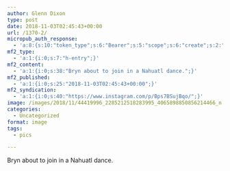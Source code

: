 ```yaml
---
author: Glenn Dixon
type: post
date: 2018-11-03T02:45:43+00:00
url: /1370-2/
micropub_auth_response:
  - 'a:8:{s:10:"token_type";s:6:"Bearer";s:5:"scope";s:6:"create";s:2:"me";s:28:"https://glenn.thedixons.net/";s:9:"issued_by";s:55:"https://glenn.thedixons.net/wp-json/indieauth/1.0/token";s:9:"client_id";s:24:"https://ownyourgram.com/";s:9:"issued_at";i:1540737877;s:4:"user";i:1;s:13:"last_accessed";i:1541293842;}'
mf2_type:
  - 'a:1:{i:0;s:7:"h-entry";}'
mf2_content:
  - 'a:1:{i:0;s:38:"Bryn about to join in a Nahuatl dance.";}'
mf2_published:
  - 'a:1:{i:0;s:25:"2018-11-03T02:45:43+00:00";}'
mf2_syndication:
  - 'a:1:{i:0;s:40:"https://www.instagram.com/p/Bps7BSujBqo/";}'
image: /images/2018/11/44419996_2285212518283995_4065898850856214466_n.jpg
categories:
  - Uncategorized
format: image
tags:
  - pics

---
```

Bryn about to join in a Nahuatl dance.